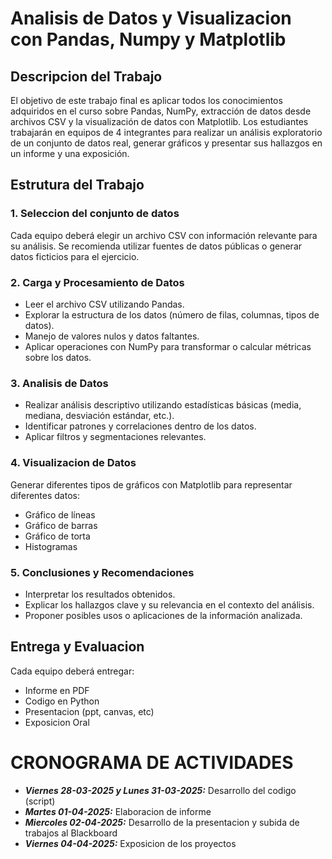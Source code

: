 # Analisis de Datos y Visualizacion con Pandas, Numpy y Matplotlib

## Descripcion del Trabajo
El objetivo de este trabajo final es aplicar todos los conocimientos adquiridos en el curso sobre Pandas, NumPy, extracción de datos desde archivos CSV y la visualización de datos con Matplotlib. Los estudiantes trabajarán en equipos de 4 integrantes para realizar un análisis exploratorio de un conjunto de datos real, generar gráficos y presentar sus hallazgos en un informe y una exposición.

## Estrutura del Trabajo
### 1. Seleccion del conjunto de datos
Cada equipo deberá elegir un archivo CSV con información relevante para su análisis. Se recomienda utilizar fuentes de datos públicas o generar datos ficticios para el ejercicio.

### 2. Carga y Procesamiento de Datos
- Leer el archivo CSV utilizando Pandas.
- Explorar la estructura de los datos (número de filas, columnas, tipos de datos).
- Manejo de valores nulos y datos faltantes.
- Aplicar operaciones con NumPy para transformar o calcular métricas sobre los datos.

### 3. Analisis de Datos
- Realizar análisis descriptivo utilizando estadísticas básicas (media, mediana, desviación estándar, etc.).
- Identificar patrones y correlaciones dentro de los datos.
- Aplicar filtros y segmentaciones relevantes.

### 4. Visualizacion de Datos
Generar diferentes tipos de gráficos con Matplotlib para representar diferentes datos:

- Gráfico de líneas 
- Gráfico de barras 
- Gráfico de torta
- Histogramas 

### 5. Conclusiones y Recomendaciones
- Interpretar los resultados obtenidos.
- Explicar los hallazgos clave y su relevancia en el contexto del análisis.
- Proponer posibles usos o aplicaciones de la información analizada.

## Entrega y Evaluacion
Cada equipo deberá entregar:

- Informe en PDF
- Codigo en Python
- Presentacion (ppt, canvas, etc)
- Exposicion Oral


# CRONOGRAMA DE ACTIVIDADES

- ***Viernes 28-03-2025 y Lunes 31-03-2025:*** Desarrollo del codigo (script)
- ***Martes 01-04-2025:*** Elaboracion de informe
- ***Miercoles 02-04-2025:*** Desarrollo de la presentacion y subida de trabajos al Blackboard
- ***Viernes 04-04-2025:*** Exposicion de los proyectos
